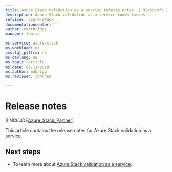```yaml
---
title: Azure Stack validation as a service release notes  | Microsoft Docs
description: Azure Stack validation as a service known issues.
services: azure-stack
documentationcenter: ''
author: mattbriggs
manager: femila

ms.service: azure-stack
ms.workload: na
pms.tgt_pltfrm: na
ms.devlang: na
ms.topic: article
ms.date: 07/11/2018
ms.author: mabrigg
ms.reviewer: johnhas

---
```


# Release notes

[!INCLUDE[Azure_Stack_Partner](./includes/azure-stack-partner-appliesto.md)]

This article contains the release notes for Azure Stack validation as a service.

## Next steps

- To learn more about [Azure Stack validation as a service](https://docs.microsoft.com/azure/azure-stack/partner).
